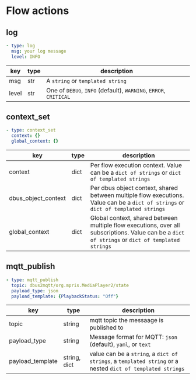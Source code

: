 # Flow actions

## log

```yaml
- type: log
  msg: your log message
  level: INFO
```

| key              | type             | description  |
|------------------|------------------|--------------|
| msg              | str              | A `string` or `templated string` |
| level            | str              | One of `DEBUG`, `INFO` (default), `WARNING`, `ERROR`, `CRITICAL` |

## context_set

```yaml
- type: context_set
  context: {}
  global_context: {}
```

| key                 | type             | description  |
|---------------------|------------------|--------------|
| context             | dict | Per flow execution context. Value can be a `dict of strings` or `dict of templated strings` |
| dbus_object_context | dict | Per dbus object context, shared between multiple flow executions. Value can be a `dict of strings` or `dict of templated strings` |
| global_context      | dict | Global context, shared between multiple flow executions, over all subscriptions. Value can be a `dict of strings` or `dict of templated strings` |

## mqtt_publish

```yaml
- type: mqtt_publish
  topic: dbus2mqtt/org.mpris.MediaPlayer2/state
  payload_type: json
  payload_template: {PlaybackStatus: "Off"}
```

| key              | type             | description  |
|------------------|------------------|--------------|
| topic            | string | mqtt topic the messaage is published to |
| payload_type     | string | Message format for MQTT: `json` (default), `yaml`, or `text` |
| payload_template | string, dict | value can be a `string`, a `dict of strings`, a `templated string` or a nested `dict of templated strings` |
